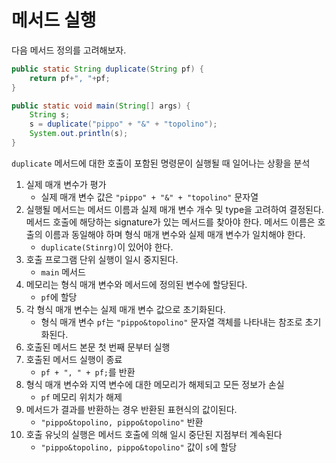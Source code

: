 # 메서드 실행

다음 메서드 정의를 고려해보자.

```java
public static String duplicate(String pf) {
    return pf+", "+pf;
}
```

```java
public static void main(String[] args) {
    String s;
    s = duplicate("pippo" + "&" + "topolino");
    System.out.println(s);
}
```

`duplicate` 메서드에 대한 호출이 포함된 명령문이 실행될 때 일어나는 상황을 분석

1. 실제 매개 변수가 평가
   - 실제 매개 변수 값은 `"pippo" + "&" + "topolino"` 문자열
2. 실행될 메서드는 메서드 이름과 실제 매개 변수 개수 및 type을 고려하여 결정된다. 메서드 호출에 해당하는 signature가 있는 메서드를 찾아야 한다. 메서드 이름은 호출의 이름과 동일해야 하며 형식 매개 변수와 실제 매개 변수가 일치해야 한다.
   - `duplicate(Stinrg)`이 있어야 한다.
3. 호출 프로그램 단위 실행이 일시 중지된다.
   - `main` 메서드
4. 메모리는 형식 매개 변수와 메서드에 정의된 변수에 할당된다.
   - `pf`에 할당
5. 각 형식 매개 변수는 실제 매개 변수 값으로 초기화된다.
    - 형식 매개 변수 `pf`는 `"pippo&topolino"` 문자열 객체를 나타내는 참조로 초기화된다.
6. 호출된 메서드 본문 첫 번째 문부터 실행
7. 호출된 메서드 실행이 종료
    - `pf + ", " + pf;`를 반환
8. 형식 매개 변수와 지역 변수에 대한 메모리가 해제되고 모든 정보가 손실
   - `pf` 메모리 위치가 해제
9. 메서드가 결과를 반환하는 경우 반환된 표현식의 값이된다.
    - `"pippo&topolino, pippo&topolino"` 반환
10. 호출 유닛의 실행은 메서드 호출에 의해 일시 중단된 지점부터 계속된다
    - `"pippo&topolino, pippo&topolino"` 값이 `s`에 할당
